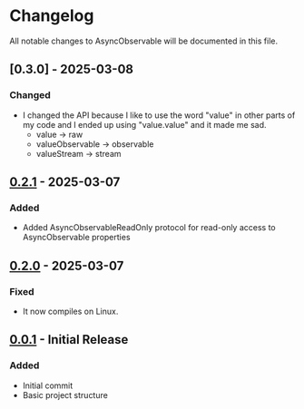 # Changelog

All notable changes to AsyncObservable will be documented in this file.

## [0.3.0] - 2025-03-08

### Changed
- I changed the API because I like to use the word "value" in other parts of my code and I ended up using "value.value" and it made me sad.
  - value -> raw
  - valueObservable -> observable
  - valueStream -> stream

## [0.2.1] - 2025-03-07

### Added
- Added AsyncObservableReadOnly protocol for read-only access to AsyncObservable properties

## [0.2.0] - 2025-03-07

### Fixed
- It now compiles on Linux.

## [0.0.1] - Initial Release

### Added
- Initial commit
- Basic project structure

[Unreleased]: https://github.com/username/AsyncObservable/compare/v0.2.1...HEAD
[0.2.1]: https://github.com/username/AsyncObservable/compare/v0.2.0...v0.2.1
[0.2.0]: https://github.com/username/AsyncObservable/compare/v0.0.1...v0.2.0
[0.0.1]: https://github.com/username/AsyncObservable/releases/tag/v0.0.1 